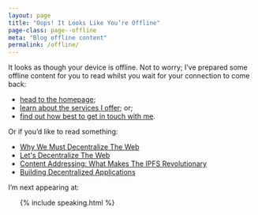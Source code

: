 ```yaml
---
layout: page
title: "Oops! It Looks Like You’re Offline"
page-class: page--offline
meta: "Blog offline content"
permalink: /offline/
---
```


It looks as though your device is offline. Not to worry; I’ve prepared some
offline content for you to read whilst you wait for your connection to come
back:

* [head to the homepage](/);
* [learn about the services I offer](/blog/services/); or;
* [find out how best to get in touch with me](/contact/).

Or if you’d like to read something:

* [Why We Must Decentralize The Web](/blog/2019/03/why-we-must-distribute-the-web/)
* [Let's Decentralize The Web](/blog/2018/06/lets-decentralize-the-web/)
* [Content Addressing: What Makes The IPFS Revolutionary](2018/08/content-addressing-what-makes-the-ipfs-revolutionary/)
* [Building Decentralized Applications](/2018/04/building-decentralized-applications/)

I’m next appearing at:

<ul>

  {% include speaking.html %}

</ul>
